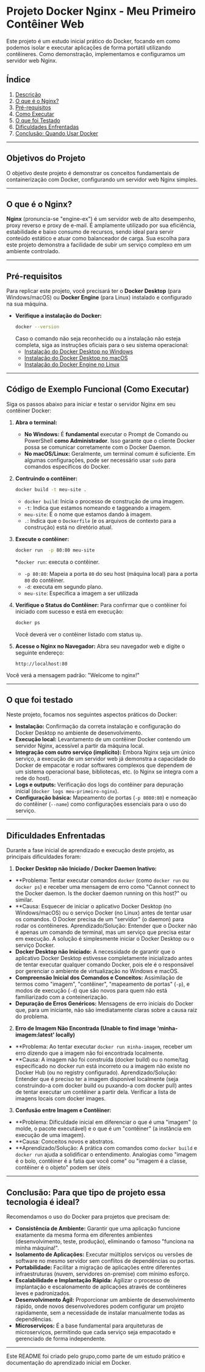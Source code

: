 # Projeto Docker Nginx - Meu Primeiro Contêiner Web

Este projeto é um estudo inicial prático do Docker, focando em como podemos isolar e executar aplicações de forma portátil utilizando contêineres. Como demonstração, implementamos e configuramos um servidor web Nginx.

## Índice

1. [Descrição](#descrição)
2. [O que é o Nginx?](#o-que-é-o-nginx)
3. [Pré-requisitos](#pré-requisitos)
4. [Como Executar](#como-executar)
5. [O que foi Testado](#o-que-foi-testado)
6. [Dificuldades Enfrentadas](#dificuldades-enfrentadas)
7. [Conclusão: Quando Usar Docker](#conclusão-quando-usar-docker)
---
## Objetivos do Projeto
O objetivo deste projeto é demonstrar os conceitos fundamentais de containerização com Docker, configurando um servidor web Nginx simples.

---

## O que é o Nginx?

**Nginx** (pronuncia-se "engine-ex") é um servidor web de alto desempenho, proxy reverso e proxy de e-mail. É amplamente utilizado por sua eficiência, estabilidade e baixo consumo de recursos, sendo ideal para servir conteúdo estático e atuar como balanceador de carga. Sua escolha para este projeto demonstra a facilidade de subir um serviço complexo em um ambiente controlado.

---

## Pré-requisitos

Para replicar este projeto, você precisará ter o **Docker Desktop** (para Windows/macOS) ou **Docker Engine** (para Linux) instalado e configurado na sua máquina.

* **Verifique a instalação do Docker:**
    ```bash
    docker --version
    ```
    Caso o comando não seja reconhecido ou a instalação não esteja completa, siga as instruções oficiais para o seu sistema operacional:
    * [Instalação do Docker Desktop no Windows](https://docs.docker.com/desktop/install/windows-install/)
    * [Instalação do Docker Desktop no macOS](https://docs.docker.com/desktop/install/mac-install/)
    * [Instalação do Docker Engine no Linux](https://docs.docker.com/engine/install/)

---

## Código de Exemplo Funcional (Como Executar)

Siga os passos abaixo para iniciar e testar o servidor Nginx em seu contêiner Docker:

1.  **Abra o terminal:**
    * **No Windows:** É **fundamental** executar o Prompt de Comando ou PowerShell **como Administrador**. Isso garante que o cliente Docker possa se comunicar corretamente com o Docker Daemon.
    * **No macOS/Linux:** Geralmente, um terminal comum é suficiente. Em algumas configurações, pode ser necessário usar `sudo` para comandos específicos do Docker.

2. **Contruindo o contêiner:**
   ```bash
   docker build -t meu-site . 
   ```
   * `docker build`: Inicia o processo de construção de uma imagem.
   * `-t`: Indica que estamos nomeando e taggeando a imagem.
   * `meu-site`: É o nome que estamos dando à imagem.
   * ` . `: Indica que o `Dockerfile` (e os arquivos de contexto para a construção) está no diretório atual.



4.  **Execute o contêiner:**
    ```bash
    docker run  -p 80:80 meu-site
    ```
    *`docker run`: executa o contêiner.    
    * `-p 80:80`: Mapeia a porta `80` do seu host (máquina local) para a porta `80` do contêiner.
    * `-d`: executa em segundo plano.
    * `meu-site`: Especifica a imagem a ser utilizada

5.  **Verifique o Status do Contêiner:**
    Para confirmar que o contêiner foi iniciado com sucesso e está em execução:

    ```bash
    docker ps
    ```
    Você deverá ver o contêiner listado com status `Up`.

6.  **Acesse o Nginx no Navegador:**
    Abra seu navegador web e digite o seguinte endereço:

    ```
    http://localhost:80
    ```
   Você verá a mensagem padrão: "Welcome to nginx!"

---

## O que foi testado

Neste projeto, focamos nos seguintes aspectos práticos do Docker:

* **Instalação:** Confirmação da correta instalação e configuração do Docker Desktop no ambiente de desenvolvimento.
* **Execução local:** Levantamento de um contêiner Docker contendo um servidor Nginx, acessível a partir da máquina local.
* **Integração com outro serviço (implícito):** Embora Nginx seja um único serviço, a execução de um servidor web já demonstra a capacidade do Docker de empacotar e rodar softwares complexos que dependem de um sistema operacional base, bibliotecas, etc. (o Nginx se integra com a rede do host).
* **Logs e outputs:** Verificação dos logs do contêiner para depuração inicial (`docker logs meu-primeiro-nginx`).
* **Configuração básica:** Mapeamento de portas (`-p 8080:80`) e nomeação do contêiner (`--name`) como configurações essenciais para o uso do serviço.

---

## Dificuldades Enfrentadas

Durante a fase inicial de aprendizado e execução deste projeto, as principais dificuldades foram:

1. **Docker Desktop não Iniciado / Docker Daemon Inativo:**

* **Problema: Tentar executar comandos `docker` (como `docker run` ou ` docker ps`) e receber uma mensagem de erro como "Cannot connect to the Docker daemon. Is the docker daemon running on this host?" ou similar.
* **Causa: Esquecer de iniciar o aplicativo Docker Desktop (no Windows/macOS) ou o serviço Docker (no Linux) antes de tentar usar os comandos. O Docker precisa de um "servidor" (o daemon) para rodar os contêineres.
Aprendizado/Solução: Entender que o Docker não é apenas um comando de terminal, mas um serviço que precisa estar em execução. A solução é simplesmente iniciar o Docker Desktop ou o serviço Docker.
* **Docker Desktop não Iniciado:** A necessidade de garantir que o aplicativo Docker Desktop estivesse completamente inicializado antes de tentar executar qualquer comando Docker, pois ele é o responsável por gerenciar o ambiente de virtualização no Windows e macOS.
* **Compreensão Inicial dos Comandos e Conceitos:** Assimilação de termos como "imagem", "contêiner", "mapeamento de portas" (`-p`), e modos de execução (`-d`) que são novos para quem não está familiarizado com a conteinerização.
* **Depuração de Erros Genéricos:** Mensagens de erro iniciais do Docker que, para um iniciante, não são imediatamente claras sobre a causa raiz do problema.

2. **Erro de Imagem Não Encontrada (Unable to find image 'minha-imagem:latest' locally)**

* **Problema: Ao tentar executar `docker run minha-imagem`, receber um erro dizendo que a imagem não foi encontrada localmente.
* **Causa: A imagem não foi construída (docker build) ou o nome/tag especificado no docker run está incorreto ou a imagem não existe no Docker Hub (ou no registry configurado).
Aprendizado/Solução: Entender que é preciso ter a imagem disponível localmente (seja construindo-a com docker build ou puxando-a com docker pull) antes de tentar executar um contêiner a partir dela. Verificar a lista de imagens locais com docker images.

3. **Confusão entre Imagem e Contêiner:**

* **Problema: Dificuldade inicial em diferenciar o que é uma "imagem" (o molde, o pacote executável) e o que é um "contêiner" (a instância em execução de uma imagem).
* **Causa: Conceitos novos e abstratos.
* **Aprendizado/Solução: A prática com comandos como `docker build`  e  `docker run`  ajuda a solidificar o entendimento. Analogias como "imagem é o bolo, contêiner é a fatia que você come" ou "imagem é a classe, contêiner é o objeto" podem ser úteis

---

## Conclusão: Para que tipo de projeto essa tecnologia é ideal?

Recomendamos o uso do Docker para projetos que precisam de:

* **Consistência de Ambiente:** Garantir que uma aplicação funcione exatamente da mesma forma em diferentes ambientes (desenvolvimento, teste, produção), eliminando o famoso "funciona na minha máquina!".
* **Isolamento de Aplicações:** Executar múltiplos serviços ou versões de software no mesmo servidor sem conflitos de dependências ou portas.
* **Portabilidade:** Facilitar a migração de aplicações entre diferentes infraestruturas (nuvem, servidores on-premise) com mínimo esforço.
* **Escalabilidade e Implantação Rápida:** Agilizar o processo de implantação e escalonamento de aplicações através de contêineres leves e padronizados.
* **Desenvolvimento Ágil:** Proporcionar um ambiente de desenvolvimento rápido, onde novos desenvolvedores podem configurar um projeto rapidamente, sem a necessidade de instalar manualmente todas as dependências.
* **Microserviços:** É a base fundamental para arquiteturas de microserviços, permitindo que cada serviço seja empacotado e gerenciado de forma independente.

---

Este README foi criado pelo grupo,como parte de um estudo prático e documentação do aprendizado inicial em Docker.
